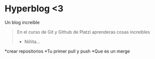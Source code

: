 # Hyperblog <3
Un blog increíble
>En el curso de Git y Github de Platzi  aprenderas cosas increibles
>- Niñita...

*crear repositorios 
*Tu primer pull y push 
*Que es un merge 
